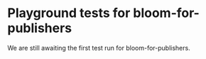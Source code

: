 # Playground tests for bloom-for-publishers
We are still awaiting the first test run for bloom-for-publishers.
